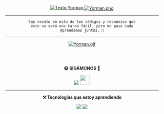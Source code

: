 <div align="center">
<a href="https://git.io/typing-svg"><img src="https://readme-typing-svg.demolab.com?font=Rubik+Dirt&size=38&duration=4000&pause=1000&vCenter=true&color=100AF7&background=FFFFFF00&width=435&lines=%C2%A1Hola!;Bienvenido+a+mi+perfil." alt="Texto Yorman" />
</a>

  <a href="https://www.instagram.com/yorman.lopez">
<img align="center" src="https://cardivo.vercel.app/api?name=Yorman%20Lopez&description=¡Hola!%20Soy%20Yorman.%20Me%20gusta%20escuchar%20música%20y%20aprender%20cosas%20nuevas.%20¡Saludos!%20%E2%98%BA%EF%B8%8F&image=https://i.ibb.co/5hVP615/qus.jpg&backgroundColor=%23ecf0f1&instagram=@yorman.lopez&pattern=ticTacToe&colorPattern=%23eaeaea&site=%F0%9F%96%A5%EF%B8%8F%20Aprender%20a%20programar.%20%20%7C%20%20%F0%9F%8E%AE%20Videojuegos." alt="Yorman.png" />
  </a>

---

```text
Soy novato en esto de los códigos y reconozco que
esto no será una tarea fácil, pero no pasa nada
Aprendamos juntos. 🤗
```
--- 
<a href="https://www.instagram.com/yorman.lopez">
<img align="center" src="https://pa1.narvii.com/6513/9428ed927ea6a6c92c8d926ba551b606c7c59d33_hq.gif" alt="Yorman.gif" />
</a>

<br><br>

 **😃 SIGÁMONOS 🤝**
 
<a href="https://instagram.com/yorman.lopez" target="_blank"> <img src="https://img.shields.io/badge/Instagram-E4405F?style=for-the-badge&logo=instagram&logoColor=white" target="_blank"></a> <a href="https://www.instagram.com/yorman.lopez"><img src="https://i.pinimg.com/originals/b8/8e/f7/b88ef7e91e6e9f61202ae26159d34148.gif" height="32px"></a>

---
**⚒️ Tecnologías que estoy aprendiendo**

<img src="https://img.shields.io/badge/-JavaScript-F7DF1E?style=for-the-badge&logo=javascript&logoColor=000"> <img src="https://img.shields.io/badge/-HTML5-E34F26?style=for-the-badge&logo=html5&logoColor=fff">

</div>
